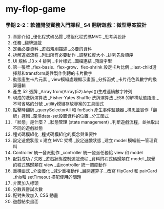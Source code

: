 # my-flop-game
<h3><strong>學期 2-2：軟體開發實務入門課程_ S4 翻牌遊戲：微型專案設計</strong></h3>
<ol> 
<li>章節介紹 _優化程式碼品質 _模組化程式碼MVC _思考與設計</li>
<li>任務 _翻牌遊戲</li>
<li>定義必要資料 _遊戲規則描述 _必要的資料</li>
<li>拆解遊戲流程 _列出所有必要動作 _調整粒度大小 _排列先後順序</li>
<li>UI 規格 _13 x 4 排列 _卡片樣式 _圖檔連結 _預設字型 </li>
<li>第一張牌 _flex-basis、flex-grow、flex-shrink 設定卡片比例 _:last-child選擇器和transform屬性製作倒轉的卡片數字</li>
<li>動態產生卡片元素 _ view模組處理顯示畫面 _分拆函式 _卡片花色與數字的換算邏輯</li>
<li>產生 52 張牌 _Array.from(Array(52).keys())生成連續數字陣列</li>
<li>現成的洗牌演算法 _Fisher-Yates Shuffle 洗牌演算法 _ES6 的解構賦值語法 _不可省略的分號 _utility模組存放專案的工具函式</li>
<li>點擊時翻牌 _querySelectorAll 和 forEach 產生事件監聽器 _構思並實作「翻牌」邏輯 _釐清data-set設置資料的位置 _分工函式</li>
<li>「狀態」是什麼？ _狀態管理 (state management) _判斷遊戲流程，並抽取出不同的遊戲狀態</li>
<li>程式碼模組化 _程式碼模組化的概念與重要性</li>
<li>設定遊戲狀態 x 建立 MVC 架構 _設定遊戲狀態 _建立 model 模組統一管理資料</li>
<li>Controller 統一發派動作 _controller 統一發派任務給 view 和 model</li>
<li>配對成功 / 失敗 _遊戲狀態控制遊戲流程 _資料的程式碼歸類在 model _視覺的程式碼歸類在 view _由controller 統一調度動作</li>
<li>重構函式 _介面優化 _減少重複動作 _展開運算子…改寫 flipCard 和 pairCard _this和 setTimeout 搭配使用的問題</li>
<li>介面加入標頭</li>
<li>分數與嘗試次數</li>
<li>配對失敗加入 CSS 動畫</li>
<li>遊戲結束畫面</li>
</ol>
